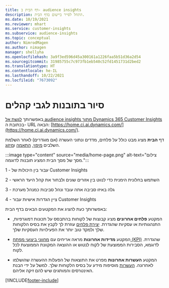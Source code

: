 ```yaml
---
title: דף הבית ב- audience insights
description: התחל לסייר ביישום בדף הבית.
ms.date: 10/19/2021
ms.reviewer: mhart
ms.service: customer-insights
ms.subservice: audience-insights
ms.topic: conceptual
author: NimrodMagen
ms.author: nimagen
manager: shellyha
ms.openlocfilehash: 3a9f3ed596d45a300161a1226faa5b51d36a2d54
ms.sourcegitcommit: 31985755c7c973fb1eb540c52fd1451731d2bed2
ms.translationtype: HT
ms.contentlocale: he-IL
ms.lasthandoff: 10/22/2021
ms.locfileid: "7673092"
---
```

# <a name="explore-audience-insights"></a>סיור בתובנות לגבי קהלים

באפשרותך [לגשת אל audience insights מתוך Dynamics 365 Customer Insights](https://home.ci.ai.dynamics.com/) בכתובת ה- URL הבאה: [https://home.ci.ai.dynamics.com/](https://home.ci.ai.dynamics.com/).

דף **הבית** מציג מבט כולל על פלחים, מדדים ונתוני העשרה (אם מוגדרים) לאחר השלמת השלבים [מיפוי](map-entities.md), [התאמה](match-entities.md) ו[מיזוג](merge-entities.md).

:::image type="content" source="media/home-page.png" alt-text="צילום מסך של מסך הבית המציג תובנות לדוגמה.":::

1 - עבור בין היכולות של Customer Insights 

2 - השתמש בחלונית הימנית כדי לנווט בין אזורים שונים ולבחור את קהל היעד הראשי

3 - גלה באיזו סביבה אתה עובד ונהל סביבות כמנהל מערכת

4 - ציין הגדרות אישיות עבור Customer Insights

באפשרותך כעת להציג את המקטעים הבאים בדף הבית:

- המקטע **פלחים אחרונים** מציג קבוצות של לקוחות בהתבסס על תכונות דמוגרפיות, התנהגותיות או עסקיות שהגדרת. [יצירת פלחים](segments.md) עוזרת לך לקבץ את בסיס הלקוחות שלך ולמקד טוב יותר את הפעילויות העסקיות שלך.

- המקטע **מדידות אחרונות** מראה אריחים עם [מחווני ביצועי מפתח (KPI)](measures.md) שהגדרת. לדוגמא, הסבירות הממוצעת של לקוח לנטוש או ההוצאה המקוונת הממוצעת לכל לקוח.

- המקטע **העשרות אחרונות** מפרט את התוצאות של הפעלות ההעשרה שהושלמו לאחרונה. [העשרות](enrichment-hub.md) מוסיפות מידע על בסיס הלקוחות שלך. למשל על ידי הבנת האינטרסים והמותגים שיש להם זיקה אליהם.


[!INCLUDE[footer-include](../includes/footer-banner.md)]
